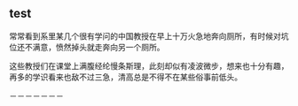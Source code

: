 ## test

常常看到系里某几个很有学问的中国教授在早上十万火急地奔向厕所，有时候对坑位还不满意，愤然掉头就走奔向另一个厕所。

这些教授们在课堂上满腹经纶慢条斯理，此刻却似有凌波微步，想来也十分有趣，再多的学识看来也敌不过三急，清高总是不得不在某些俗事前低头。


－－－－－－－

